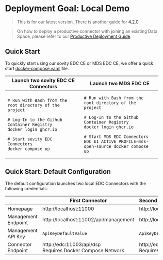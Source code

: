 Deployment Goal: Local Demo
========

> This is for our latest version. There is another guide for [4.2.0](4.2.0/README.md).

> On how to deploy a productive connector with joining an existing Data Space, please refer
> to our [Productive Deployment Guide](../production/README.md).

## Quick Start

To quickly start using our sovity EDC CE or MDS EDC CE, we offer a quick
start [docker-compose.yaml](../../../../docker-compose.yaml) file.

<table>
<thead>
<tr>
<th>Launch two sovity EDC CE Connectors</th>
<th>Launch two MDS EDC CE</th>
</tr>
</thead>
<tbody>
<tr>
<td width="50%">

```shell script
# Run with Bash from the root directory of the project

# Log-In to the Github Container Registry
docker login ghcr.io

# Start sovity EDC Connectors
docker compose up
```

</td>
<td width="50%">

```shell script
# Run with Bash from the root directory of the project

# Log-In to the Github Container Registry
docker login ghcr.io

# Start MDS EDC Connectors
EDC_UI_ACTIVE_PROFILE=mds-open-source docker compose up
```

</td>
</tr>
</tbody>
</table>

## Quick Start: Default Configuration

The default configuration launches two local EDC Connectors with the following credentials:

|                     | First Connector                                               | Second Connector                                                        |
|---------------------|---------------------------------------------------------------|:------------------------------------------------------------------------|
| Homepage            | http://localhost:11000                                        | http://localhost:22000                                                  |
| Management Endpoint | http://localhost:11002/api/management                         | http://localhost:22002/api/management                                   |
| Management API Key  | `ApiKeyDefaultValue`                                          | `ApiKeyDefaultValue`                                                    |
| Connector Endpoint  | http://edc:11003/api/dsp <br> Requires Docker Compose Network | http://edc2:22003/api/dsp          <br> Requires Docker Compose Network |
